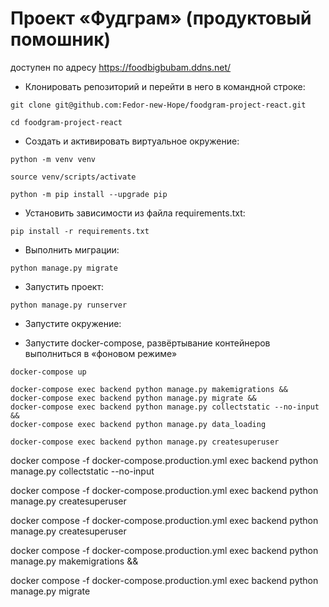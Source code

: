 # Проект «Фудграм» (продуктовый помошник)
доступен по адресу https://foodbigbubam.ddns.net/

- Клонировать репозиторий и перейти в него в командной строке:

```
git clone git@github.com:Fedor-new-Hope/foodgram-project-react.git
```
```
cd foodgram-project-react
```

- Cоздать и активировать виртуальное окружение:

```
python -m venv venv
```
```
source venv/scripts/activate
```

```
python -m pip install --upgrade pip
```

- Установить зависимости из файла requirements.txt:

```
pip install -r requirements.txt
```

- Выполнить миграции:

```
python manage.py migrate
```

- Запустить проект:

```
python manage.py runserver
```



- Запустите окружение:

* Запустите docker-compose, развёртывание контейнеров выполниться в «фоновом режиме»
```
docker-compose up
```


```
docker-compose exec backend python manage.py makemigrations &&
docker-compose exec backend python manage.py migrate &&
docker-compose exec backend python manage.py collectstatic --no-input &&
docker-compose exec backend python manage.py data_loading
```


```
docker-compose exec backend python manage.py createsuperuser
```
docker compose -f docker-compose.production.yml exec backend python manage.py collectstatic --no-input

docker compose -f docker-compose.production.yml exec backend python manage.py createsuperuser

docker compose -f docker-compose.production.yml exec backend python manage.py createsuperuser

docker compose -f docker-compose.production.yml exec backend python manage.py makemigrations &&

docker compose -f docker-compose.production.yml exec backend python manage.py migrate
